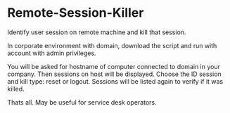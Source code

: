 # Remote-Session-Killer

Identify user session on remote machine and kill that session.

In corporate environment with domain, download the script and run with account with admin privileges.

You will be asked for hostname of computer connected to domain in your company. Then sessions on host will be displayed.
Choose the ID session and kill type: reset or logout. Sessions will be listed again to verify if it was killed.

Thats all. May be useful for service desk operators.
